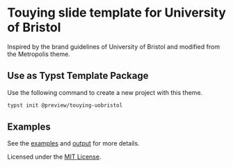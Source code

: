 # Touying slide template for University of Bristol

Inspired by the brand guidelines of University of Bristol and modified from the Metropolis theme.

## Use as Typst Template Package

Use the following command to create a new project with this theme.

```bash
typst init @preview/touying-uobristol
```

## Examples

See the [examples](./examples/example.typ) and [output](./examples/example.pdf) for more details.

Licensed under the [MIT License](LICENSE).
